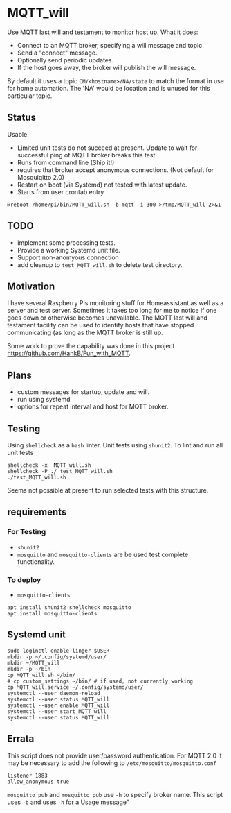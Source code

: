 # MQTT_will

Use MQTT last will and testament to monitor host up. What it does:

* Connect to an MQTT broker, specifying a will message and topic.
* Send a "connect" message.
* Optionally send periodic updates.
* If the host goes away, the broker will publish the will message.

By default it uses a topic `CM/<hostname>/NA/state` to match the format in use for home automation. The 'NA' would be location and is unused for this particular topic.

## Status

Usable.

* Limited unit tests do not succeed at present. Update to wait for successful ping of MQTT broker breaks this test.
* Runs from command line (Ship it!)
* requires that broker accept anonymous connections. (Not default for Mosquiqitto 2.0)
* Restart on boot (via Systemd) not tested with latest update.
* Starts from user crontab entry

```text
@reboot /home/pi/bin/MQTT_will.sh -b mqtt -i 300 >/tmp/MQTT_will 2>&1
```

## TODO

* implement some processing tests.
* Provide a working Systemd unit file.
* Support non-anomyous connection
* add cleanup to `test_MQTT_will.sh` to delete test directory.

## Motivation

I have several Raspberry Pis monitoring stuff for Homeassistant as well as a server and test server. Sometimes it takes too long for me to notice if one goes down or otherwise becomes unavailable. The MQTT last will and testament facility can be used to identify hosts that have stopped communicating (as long as the MQTT broker is still up.

Some work to prove the capability was done in this project <https://github.com/HankB/Fun_with_MQTT>.

## Plans

* custom messages for startup, update and will.
* run using systemd
* options for repeat interval and host for MQTT broker.

## Testing

Using  `shellcheck` as a `bash` linter. Unit tests using `shunit2`. To lint and run all unit tests

```text
shellcheck -x  MQTT_will.sh
shellcheck -P ./ test_MQTT_will.sh
./test_MQTT_will.sh
```

Seems not possible at present to run selected tests with this structure.

## requirements

### For Testing

* `shunit2`
* `mosquitto` and `mosquitto-clients` are be used test complete functionality. 

### To deploy

* `mosquitto-clients`

```text
apt install shunit2 shellcheck mosquitto
apt install mosquitto-clients
```

## Systemd unit

```text
sudo loginctl enable-linger $USER
mkdir -p ~/.config/systemd/user/
mkdir ~/MQTT_will
mkdir -p ~/bin
cp MQTT_will.sh ~/bin/
# cp custom_settings ~/bin/ # if used, not currently working
cp MQTT_will.service ~/.config/systemd/user/
systemctl --user daemon-reload
systemctl --user status MQTT_will
systemctl --user enable MQTT_will
systemctl --user start MQTT_will
systemctl --user status MQTT_will
```

## Errata

This script does not provide user/password authentication. For MQTT 2.0 it may be necessary to add the following to `/etc/mosquitto/mosquitto.conf`

```text
listener 1883
allow_anonymous true
```
`mosquitto_pub` and `mosquitto_pub` use `-h` to specify broker name. This script uses `-b` and uses `-h` for a Usage message"
